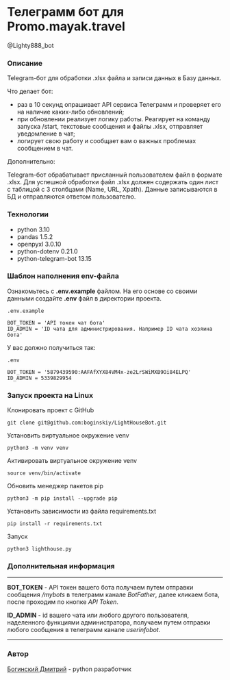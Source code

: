 # Телеграмм бот для Promo.mayak.travel

@Lighty888_bot

### **Описание**
Telegram-бот для обработки .xlsx файла и записи данных в Базу данных.

Что делает бот:
* раз в 10 секунд опрашивает API сервиса Телеграмм и проверяет его на наличие каких-либо обновлений;
* при обновлении реализует логику работы. Реагирует на команду запуска /start, текстовые сообщения и файлы .xlsx, отправляет уведомление в чат;
* логирует свою работу и сообщает вам о важных проблемах сообщением в чат.

Дополнительно:

Telegram-бот обрабатывает присланный пользователем файл в формате .xlsx.
Для успешной обработки файл .xlsx должен содержать один лист с таблицой с 3 столбцами (Name, URL, Xpath). Данные записываются  в БД и отправляются ответом пользователю.

### **Технологии**
* python 3.10
* pandas 1.5.2
* openpyxl 3.0.10
* python-dotenv 0.21.0
* python-telegram-bot 13.15

### **Шаблон наполнения env-файла**
Ознакомьтесь с **.env.example** файлом. На его основе со своими данными создайте **.env** файл в директории проекта.

```
.env.example

BOT_TOKEN = 'API токен чат бота'
ID_ADMIN = 'ID чата для администрирования. Например ID чата хозяина бота'
```

У вас должно получиться так:
```
.env

BOT_TOKEN = '5879439590:AAFAfXYX84VM4x-ze2LrSWiMXB9Oi84ELPQ'
ID_ADMIN = 5339829954
```

### **Запуск проекта на Linux**
Клонировать проект c GitHub
```
git clone git@github.com:boginskiy/LightHouseBot.git
```
Установить виртуальное окружение venv
```
python3 -m venv venv
```
Активировать виртуальное окружение venv
```
source venv/bin/activate
```
Обновить менеджер пакетов pip
```
python3 -m pip install --upgrade pip
```
Установить зависимости из файла requirements.txt
```
pip install -r requirements.txt
``` 
Запуск
```
python3 lighthouse.py
```

### **Дополнительная информация**

---

**BOT_TOKEN** - API токен вашего бота получаем путем отправки сообщения _/mybots_ в телеграмм канале _BotFather_, далее кликаем  бота, после проходим по кнопке _API Token_.

**ID_ADMIN** - id вашего чата или любого другого пользователя, наделенного функциями администратора, получаем путем отправки любого сообщения в телеграмм канале _userinfobot_.

---

### **Автор**
[Богинский Дмитрий](https://github.com/boginskiy) - python разработчик
